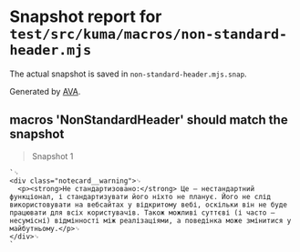 # Snapshot report for `test/src/kuma/macros/non-standard-header.mjs`

The actual snapshot is saved in `non-standard-header.mjs.snap`.

Generated by [AVA](https://avajs.dev).

## macros 'NonStandardHeader' should match the snapshot

> Snapshot 1

    `␊
    <div class="notecard__warning">␊
      <p><strong>Не стандартизовано:</strong> Це — нестандартний функціонал, і стандартизувати його ніхто не планує. Його не слід використовувати на вебсайтах у відкритому вебі, оскільки він не буде працювати для всіх користувачів. Також можливі суттєві (і часто — несумісні) відмінності між реалізаціями, а поведінка може змінитися у майбутньому.</p>␊
    </div>␊
    `
